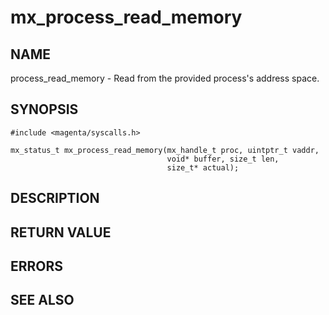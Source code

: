 # mx_process_read_memory

## NAME

process_read_memory - Read from the provided process's address space.

## SYNOPSIS

```
#include <magenta/syscalls.h>

mx_status_t mx_process_read_memory(mx_handle_t proc, uintptr_t vaddr,
                                   void* buffer, size_t len,
                                   size_t* actual);

```

## DESCRIPTION

## RETURN VALUE

## ERRORS

## SEE ALSO
